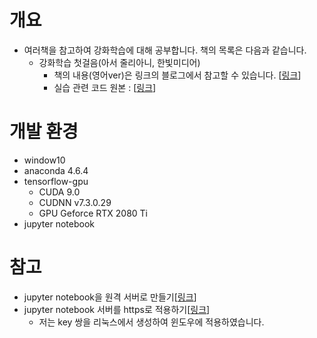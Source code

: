 # 개요
- 여러책을 참고하여 강화학습에 대해 공부합니다. 책의 목록은 다음과 같습니다.
  + 강화학습 첫걸음(아서 줄리아니, 한빛미디어)
    + 책의 내용(영어ver)은 링크의 블로그에서 참고할 수 있습니다. [[링크](https://medium.com/emergent-future)]
    + 실습 관련 코드 원본 : [[링크](https://github.com/awjuliani/DeepRL-Agents)]

# 개발 환경
- window10
- anaconda 4.6.4
- tensorflow-gpu
  + CUDA 9.0
  + CUDNN v7.3.0.29
  + GPU Geforce RTX 2080 Ti
- jupyter notebook

# 참고
- jupyter notebook을 원격 서버로 만들기[[링크](https://medium.com/@decom0405/주피터-jupyter-notebook-원격-접속-ee55539425f0)]
- jupyter notebook 서버를 https로 적용하기[[링크](https://www.youtube.com/watch?v=Gzk3CA6mC2M)]
  - 저는 key 쌍을 리눅스에서 생성하여 윈도우에 적용하였습니다.
